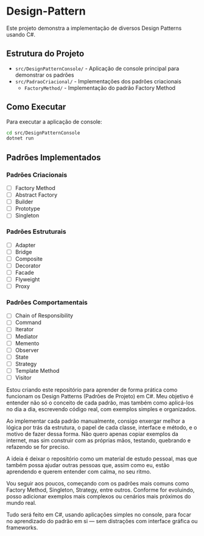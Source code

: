 # Design-Pattern

Este projeto demonstra a implementação de diversos Design Patterns usando C#.

## Estrutura do Projeto

- `src/DesignPatternConsole/` - Aplicação de console principal para demonstrar os padrões
- `src/PadraoCriacional/` - Implementações dos padrões criacionais
  - `FactoryMethod/` - Implementação do padrão Factory Method

## Como Executar

Para executar a aplicação de console:

```bash
cd src/DesignPatternConsole
dotnet run
```

## Padrões Implementados

### Padrões Criacionais
- [ ] Factory Method
- [ ] Abstract Factory
- [ ] Builder
- [ ] Prototype
- [ ] Singleton

### Padrões Estruturais
- [ ] Adapter
- [ ] Bridge
- [ ] Composite
- [ ] Decorator
- [ ] Facade
- [ ] Flyweight
- [ ] Proxy

### Padrões Comportamentais
- [ ] Chain of Responsibility
- [ ] Command
- [ ] Iterator
- [ ] Mediator
- [ ] Memento
- [ ] Observer
- [ ] State
- [ ] Strategy
- [ ] Template Method
- [ ] Visitor

Estou criando este repositório para aprender de forma prática como funcionam os Design Patterns (Padrões de Projeto) em C#. Meu objetivo é entender não só o conceito de cada padrão, mas também como aplicá-los no dia a dia, escrevendo código real, com exemplos simples e organizados.

Ao implementar cada padrão manualmente, consigo enxergar melhor a lógica por trás da estrutura, o papel de cada classe, interface e método, e o motivo de fazer dessa forma. Não quero apenas copiar exemplos da internet, mas sim construir com as próprias mãos, testando, quebrando e refazendo se for preciso.

A ideia é deixar o repositório como um material de estudo pessoal, mas que também possa ajudar outras pessoas que, assim como eu, estão aprendendo e querem entender com calma, no seu ritmo.

Vou seguir aos poucos, começando com os padrões mais comuns como Factory Method, Singleton, Strategy, entre outros. Conforme for evoluindo, posso adicionar exemplos mais complexos ou cenários mais próximos do mundo real.

Tudo será feito em C#, usando aplicações simples no console, para focar no aprendizado do padrão em si — sem distrações com interface gráfica ou frameworks.
